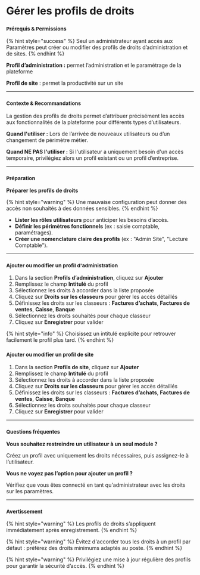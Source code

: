 # Gérer les profils de droits

### <sup>**Prérequis & Permissions**</sup>

{% hint style="success" %}
Seul un administrateur ayant accès aux Paramètres peut créer ou modifier des profils de droits d’administration et de sites.
{% endhint %}

**Profil d’administration :** permet l’administration et le paramétrage de la plateforme

**Profil de site** : permet la productivité sur un site

***

### <sup>**Contexte & Recommandations**</sup>

La gestion des profils de droits permet d’attribuer précisément les accès aux fonctionnalités de la plateforme pour différents types d’utilisateurs.

**Quand l'utiliser :** Lors de l’arrivée de nouveaux utilisateurs ou d’un changement de périmètre métier.

**Quand NE PAS l'utiliser :** Si l'utilisateur a uniquement besoin d'un accès temporaire, privilégiez alors un profil existant ou un profil d’entreprise.

***

### <sup>**Préparation**</sup>

**Préparer les profils de droits**

{% hint style="warning" %}
Une mauvaise configuration peut donner des accès non souhaités à des données sensibles.
{% endhint %}

* **Lister les rôles utilisateurs** pour anticiper les besoins d’accès.
* **Définir les périmètres fonctionnels** (ex : saisie comptable, paramétrages).
* **Créer une nomenclature claire des profils** (ex : "Admin Site", "Lecture Comptable").

***

### <sup>**Ajouter ou modifier un profil d'administration**</sup>

1. Dans la section **Profils d’administration**, cliquez sur **Ajouter**
2. Remplissez le champ **Intitulé** du profil
3. Sélectionnez les droits à accorder dans la liste proposée
4. Cliquez sur **Droits sur les classeurs** pour gérer les accès détaillés
5. Définissez les droits sur les classeurs : **Factures d’achats**, **Factures de ventes**, **Caisse**, **Banque**
6. Sélectionnez les droits souhaités pour chaque classeur
7. Cliquez sur **Enregistrer** pour valider

{% hint style="info" %}
Choisissez un intitulé explicite pour retrouver facilement le profil plus tard.
{% endhint %}

### <sup>**Ajouter ou modifier un profil de site**</sup>

1. Dans la section **Profils de site**, cliquez sur **Ajouter**
2. Remplissez le champ **Intitulé** du profil
3. Sélectionnez les droits à accorder dans la liste proposée
4. Cliquez sur **Droits sur les classeurs** pour gérer les accès détaillés
5. Définissez les droits sur les classeurs : **Factures d’achats**, **Factures de ventes**, **Caisse**, **Banque**
6. Sélectionnez les droits souhaités pour chaque classeur
7. Cliquez sur **Enregistrer** pour valider

***

### <sup>**Questions fréquentes**</sup>

**Vous souhaitez restreindre un utilisateur à un seul module ?**

Créez un profil avec uniquement les droits nécessaires, puis assignez-le à l’utilisateur.

**Vous ne voyez pas l’option pour ajouter un profil ?**

Vérifiez que vous êtes connecté en tant qu'administrateur avec les droits sur les paramètres.

***

### <sup>**Avertissement**</sup>

{% hint style="warning" %}
Les profils de droits s’appliquent immédiatement après enregistrement.
{% endhint %}

{% hint style="warning" %}
Évitez d'accorder tous les droits à un profil par défaut : préférez des droits minimums adaptés au poste.
{% endhint %}

{% hint style="warning" %}
Privilégiez une mise à jour régulière des profils pour garantir la sécurité d’accès.
{% endhint %}

